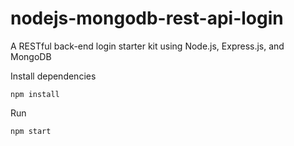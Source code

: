 # nodejs-mongodb-rest-api-login

A RESTful back-end login starter kit using Node.js, Express.js, and MongoDB

Install dependencies
```
npm install
```

Run
```
npm start
```